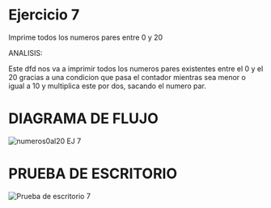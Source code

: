 # Ejercicio 7
Imprime todos los numeros pares entre 0 y 20

ANALISIS:

Este dfd nos va a imprimir todos los numeros pares existentes entre el 0 y el 20 gracias a una condicion que pasa el contador mientras sea menor o igual a 10 y multiplica este por dos, sacando el numero par.

# DIAGRAMA DE FLUJO
![numeros0al20 EJ 7](https://github.com/ChristianDavSS/Portafolio/assets/145722756/462cf45e-180a-485d-aeb5-593c969a0061)

# PRUEBA DE ESCRITORIO
![Prueba de escritorio 7](https://github.com/ChristianDavSS/Portafolio/assets/145722756/7538eef9-d0f8-4fbf-9b9e-0245f5279618)
